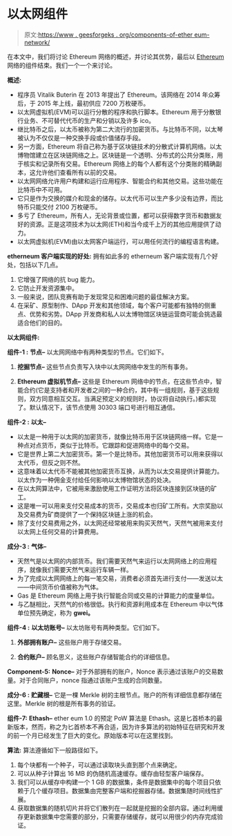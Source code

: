 # 以太网组件

> 原文:[https://www . geesforgeks . org/components-of-ether eum-network/](https://www.geeksforgeeks.org/components-of-ethereum-network/)

在本文中，我们将讨论 Ethereum 网络的概述，并讨论其优势，最后以 [Ethereum](https://www.geeksforgeeks.org/introduction-to-ethereum-part-1/) 网络的组件结束。我们一个一个来讨论。

**概述:**

*   程序员 Vitalik Buterin 在 2013 年提出了 Ethereum。该网络在 2014 年众筹后，于 2015 年上线，最初供应 7200 万枚硬币。
*   以太网虚拟机(EVM)可以运行分散的程序和执行脚本。Ethereum 用于分散银行业务、不可替代代币的生产和分销以及许多 ico。
*   继比特币之后，以太币被称为第二大流行的加密货币。与比特币不同，以太琴被认为不仅仅是一种交换手段或价值储存手段。
*   另一方面，Ethereum 将自己称为基于区块链技术的分散式计算机网络。以太博物馆建立在区块链网络之上。区块链是一个透明、分布式的公共分类账，用于核实和记录所有交易。Ethereum 网络上的每个人都有这个分类账的精确副本，这允许他们查看所有以前的交易。
*   以太网网络允许用户构建和运行应用程序、智能合约和其他交易。这些功能在比特币中不可用。
*   它只是作为交换的媒介和现金的储存。以太代币可以生产多少没有边界，而比特币只能交付 2100 万枚硬币。
*   多亏了 Ethereum，所有人，无论背景或位置，都可以获得数字货币和数据友好的资源。正是这项技术为以太网(ETH)和当今成千上万的其他应用提供了动力。
*   以太网虚拟机(EVM)由以太网客户端运行，可以用任何流行的编程语言构建。

**etherneum 客户端实现的好处:**
拥有如此多的 etherneum 客户端实现有几个好处，包括以下几点。

1.  它增强了网络的抗 bug 能力。
2.  它防止开发资源集中。
3.  一般来说，团队竞赛有助于发现常见和困难问题的最佳解决方案。
4.  在采矿、原型制作、DApp 开发和其他领域，每个客户可能都有独特的侧重点、优势和劣势。DApp 开发商和私人以太博物馆区块链运营商可能会挑选最适合他们的目的。

**以太网组件:**

**组件-1 :**
**节点–**
以太网网络中有两种类型的节点。它们如下。

1.  **挖掘节点–**
    这些节点负责写入块中以太网网络中发生的所有事务。

2.  **Ethereum 虚拟机节点–**
    这些是 Ethereum 网络中的节点，在这些节点中，智能合约(它是支持者和开发者之间的一种合约，其中有一组规则，基于这些规则，双方同意相互交互。当满足预定义的规则时，协议将自动执行。)都实现了。默认情况下，该节点使用 30303 端口号进行相互通信。

**组件-2 :**
**以太–**

*   以太是一种用于以太网的加密货币，就像比特币用于区块链网络一样。它是一种点对点货币，类似于比特币。它跟踪和促进网络中的每个交易。
*   它是世界上第二大加密货币。第一个是比特币。其他加密货币可以用来获得以太代币，但反之则不然。
*   这意味着以太代币不能被其他加密货币互换，从而为以太交易提供计算能力。以太作为一种佣金支付给任何影响以太博物馆状态的处决。
*   在以太网算法中，它被用来激励使用工作证明方法将区块连接到区块链的矿工。
*   这是唯一可以用来支付交易成本的货币，交易成本也归矿工所有。大宗奖励以及交易费为矿商提供了一个保持区块链上涨的机会。
*   除了支付交易费用之外，以太网还经常被用来购买天然气，天然气被用来支付以太网上任何交易的计算费用。

**成分-3 :**
**气体–**

*   天然气是以太网的内部货币。我们需要天然气来运行以太网网络上的应用程序，就像我们需要天然气来运行车辆一样。
*   为了完成以太网网络上的每一笔交易，消费者必须首先进行支付——发送以太——中间货币价值被称为气体。
*   Gas 是 Ethereum 网络上用于执行智能合同或交易的计算能力的度量单位。
*   与乙醚相比，天然气的价格很低。执行和资源利用成本在 Ethereum 中以气体单位预先确定，称为 **gwei。**

**组件-4 :**
**以太坊账号–**
以太坊账号有两种类型。它们如下。

1.  **外部拥有账户–**
    这些账户用于存储交易。

2.  **合约账户–**
    顾名思义，这些账户存储智能合约的详细信息。

**Component-5:**
**Nonce–**
对于外部拥有的账户，Nonce 表示通过该账户的交易数量。对于合同账户，nonce 指通过该账户生成的合同数量。

**成分-6 :**
**贮藏根–**
它是一棵 Merkle 树的主根节点。账户的所有详细信息都存储在这里。Merkle 树的根是所有事务的验证。

**组件-7:**
**Ethash–**
ether eum 1.0 的预定 PoW 算法是 Ethash。这是匕首桥本的最新版本，然而，称之为匕首桥本不再合适，因为许多算法的初始特征在研究和开发的前一个月已经发生了巨大的变化。原始版本可以在这里找到。

**算法:**
算法遵循如下一般路径如下。

1.  每个块都有一个种子，可以通过读取块头直到那个点来确定。
2.  可以从种子计算出 16 MB 的伪随机高速缓存。缓存由轻型客户端保存。
3.  我们可以从缓存中构建一个 1 GB 的数据集，条件是数据集中的每个项目只依赖于几个缓存项目。数据集由完整客户端和挖掘器存储。数据集随时间线性扩展。
4.  获取数据集的随机切片并将它们散列在一起就是挖掘的全部内容。通过利用缓存更新数据集中您需要的部分，只需要存储缓存，就可以用很少的内存完成验证。
